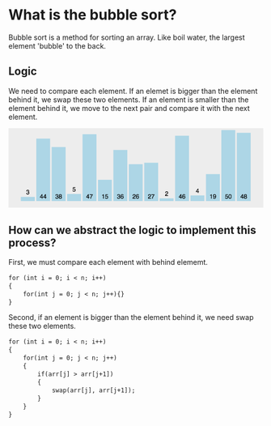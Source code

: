 # What is the bubble sort?

Bubble sort is a method for sorting an array. Like boil water, the largest element 'bubble' to the back.

## Logic

We need to compare each element. If an elemet is bigger than the element behind it, we swap these two elements. If an element is smaller than the element behind it, we move to the next pair and compare it with the next element.

![alt text](Bubble_Sort.gif)

## How can we abstract the logic to implement this process?

First, we must compare each element with behind elememt.

```
for (int i = 0; i < n; i++)
{
    for(int j = 0; j < n; j++){}
}
```

Second, if an element is bigger than the element behind it, we need swap these two elements.

```
for (int i = 0; i < n; i++)
{
    for(int j = 0; j < n; j++)
    {
        if(arr[j] > arr[j+1])
        {
            swap(arr[j], arr[j+1]);
        }
    }
}
```